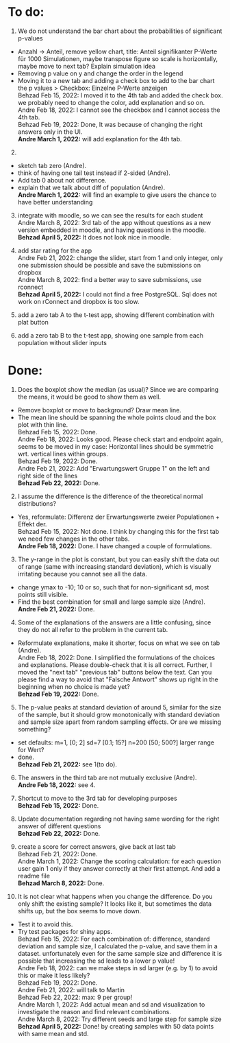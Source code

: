 # To do:  

1. We do not understand the bar chart about the probabilities of significant p-values  
- Anzahl -> Anteil, remove yellow chart, title: Anteil signifikanter P-Werte für 1000 Simulationen, maybe transpose figure so scale is horizontally, maybe move to next tab? Explain simulation idea  
- Removing p value on y and change the order in the legend  
- Moving it to a new tab and adding a check box to add to the bar chart the p values > Checkbox: Einzelne P-Werte anzeigen  
Behzad Feb 15, 2022: I moved it to the 4th tab and added the check box. we probably need to change the color, add explanation and so on.  
Andre Feb 18, 2022: I cannot see the checkbox and I cannot access the 4th tab.  
Behzad Feb 19, 2022: Done, It was because of changing the right answers only in the UI.  
**Andre March 1, 2022:** will add explanation for the 4th tab.  

2. 
-	sketch tab zero (Andre).  
-	think of having one tail test instead if 2-sided (Andre).  
-	Add tab 0 about not difference.  
-	explain that we talk about diff of population (Andre).  
**Andre March 1, 2022:** will find an example to give users the chance to have better understanding  
 
3. integrate with moodle, so we can see the results for each student  
Andre March 8, 2022:  3rd tab of the app without questions as a new version embedded in moodle, and having questions in the moodle.  
**Behzad April 5, 2022:** It does not look nice in moodle.  

4. add star rating for the app  
Andre Feb 21, 2022:  change the slider, start from 1 and only integer, only one submission should be possible and save the submissions on dropbox  
Andre March 8, 2022: find a better way to save submissions, use rconnect    
**Behzad April 5, 2022:** I could not find a free PostgreSQL. Sql does not work on rConnect and dropbox is too slow.   

5. add a zero tab A to the t-test app, showing different combination with plat button  

6. add a zero tab B to the t-test app, showing one sample from each population without slider inputs  

# Done:  

1.  Does the boxplot show the median (as usual)? Since we are comparing the means, it would be good to show them as well.  
- Remove boxplot or move to background? Draw mean line.  
- The mean line should be spanning the whole points cloud and the box plot with thin line.  
Behzad Feb 15, 2022: Done.  
Andre Feb 18, 2022: Looks good. Please check start and endpoint again, seems to be moved in my case: Horizontal lines should be symmetric wrt. vertical lines within groups.  
Behzad Feb 19, 2022: Done.  
Andre Feb 21, 2022:  Add "Erwartungswert Gruppe 1" on the left and right side of the lines  
**Behzad Feb 22, 2022:** Done.  

2. I assume the difference is the difference of the theoretical normal distributions?  
- Yes, reformulate: Differenz der Erwartungswerte zweier Populationen + Effekt der.  
Behzad Feb 15, 2022: Not done. I think by changing this for the first tab we need few changes in the other tabs.  
**Andre Feb 18, 2022:**  Done. I have changed a couple of formulations. 

3.  The y-range in the plot is constant, but you can easily shift the data out of range (same with increasing standard deviation), which is visually irritating because you cannot see all the data.  
- change ymax to -10; 10 or so, such that for non-significant sd, most points still visible.  
- Find the best combination for small and large sample size (Andre).  
**Andre Feb 21, 2022:**  Done. 

4.  Some of the explanations of the answers are a little confusing, since they do not all refer to the problem in the current tab.   
- Reformulate explanations, make it shorter, focus on what we see on tab (Andre).  
Andre Feb 18, 2022: Done. I simplified the formulations of the choices and explanations. Please double-check that it is all correct. Further, I moved the "next tab" "previous tab" buttons below the text. Can you please find a way to avoid that "Falsche Antwort" shows up right in the beginning when no choice is made yet?  
**Behzad Feb 19, 2022:** Done.  

5.  The p-value peaks at standard deviation of around 5, similar for the size of the sample, but it should grow monotonically with standard deviation and sample size apart from random sampling effects. Or are we missing something?  
- set defaults: m=1, [0; 2] sd=7 [0.1; 15?] n=200 [50; 500?] larger range for Wert?  
- done.  
**Behzad Feb 21, 2022:**  see 1(to do).  

6.  The answers in the third tab are not mutually exclusive (Andre).  
**Andre Feb 18, 2022:**  see 4.  

7.  Shortcut to move to the 3rd tab for developing purposes  
**Behzad Feb 15, 2022:** Done.  

8. Update documentation regarding not having same wording for the right answer of different questions  
**Behzad Feb 22, 2022:** Done.  

9. create a score for correct answers, give back at last tab  
Behzad Feb 21, 2022:  Done.  
Andre March 1, 2022: Change the scoring calculation: for each question user gain 1 only if they answer correctly at their first attempt. And add a readme file  
**Behzad March 8, 2022:**  Done.  

10. It is not clear what happens when you change the difference. Do you only shift the existing sample? It looks like it, but sometimes the data shifts up, but the box seems to move down.  
- Test it to avoid this.  
- Try test packages for shiny apps.  
Behzad Feb 15, 2022: For each combination of: difference, standard deviation and sample size, I calculated the p-value, and save them in a dataset. unfortunately even for the same sample size and difference it is possible that increasing the sd leads to a lower p value!  
Andre Feb 18, 2022:  can we make steps in sd larger (e.g. by 1) to avoid  this or make it less likely?  
Behzad Feb 19, 2022: Done.  
Andre Feb 21, 2022:  will talk to Martin  
Behzad Feb 22, 2022: max: 9 per group!  
Andre March 1, 2022:  Add actual mean and sd and visualization to investigate the reason and find relevant combinations.  
Andre March 8, 2022:  Try different seeds and large step for sample size  
**Behzad April 5, 2022:** Done! by creating samples with 50 data points with same mean and std.  
